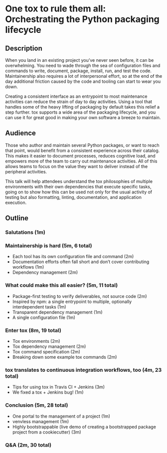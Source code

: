 # One tox to rule them all: Orchestrating the Python packaging lifecycle

## Description

When you land in an existing project you’ve never seen before, it can be overwhelming. You need to wade through the sea of configuration files and commands to write, document, package, install, run, and test the code. Maintainership also requires a lot of interpersonal effort, so at the end of the day additional friction caused by the code and tooling can start to wear you down.

Creating a consistent interface as an entrypoint to most maintenance activities can reduce the strain of day to day activities. Using a tool that handles some of the heavy lifting of packaging by default takes this relief a step further. tox supports a wide area of the packaging lifecycle, and you can use it for great good in making your own software a breeze to maintain.

## Audience

Those who author and maintain several Python packages, or want to reach that point, would benefit from a consistent experience across their catalog. This makes it easier to document processes, reduces cognitive load, and empowers more of the team to carry out maintenance activities. All of this allows teams to focus on the value they want to deliver instead of the peripheral activities.

This talk will help attendees understand the tox philosophies of multiple environments with their own dependencies that execute specific tasks, going on to show how this can be used not only for the usual activity of testing but also formatting, linting, documentation, and application execution.

## Outline

### Salutations (1m)

### Maintainership is hard (5m, 6 total)

* Each tool has its own configuration file and command (2m)
* Documentation efforts often fall short and don’t cover contributing workflows (1m)
* Dependency management (2m)

### What could make this all easier? (5m, 11 total)

* Package-first testing to verify deliverables, not source code (2m)
* Inspired by npm: a single entrypoint to multiple, optionally interdependent tasks (1m)
* Transparent dependency management (1m)
* A single configuration file (1m)

### Enter tox (8m, 19 total)

* Tox environments (2m)
* Tox dependency management (2m)
* Tox command specification (2m)
* Breaking down some example tox commands (2m)

### tox translates to continuous integration workflows, too (4m, 23 total)

* Tips for using tox in Travis CI + Jenkins (3m)
* We fixed a tox + Jenkins bug! (1m)

### Conclusion (5m, 28 total)

* One portal to the management of a project (1m)
* venvless management (1m)
* Highly bootstrappable (live demo of creating a bootstrapped package project from a cookiecutter) (3m)

### Q&A (2m, 30 total)
